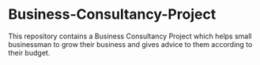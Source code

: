# Business-Consultancy-Project
This repository contains a Business Consultancy Project which helps small businessman to grow their business and gives advice to them according to their budget.
